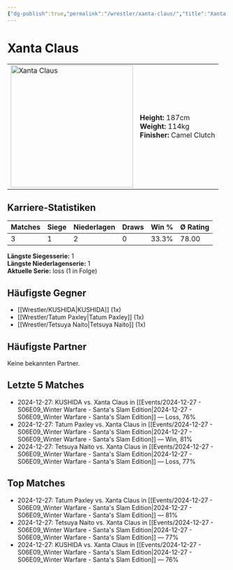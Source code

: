 ```yaml
---
{"dg-publish":true,"permalink":"/wrestler/xanta-claus/","title":"Xanta Claus","tags":["wrestler"],"noteIcon":""}
---
```



# Xanta Claus

<table>
        <tr>
        <td><img src="https://github.com/CptSpaulding1980/choke-slam-wrestling/releases/download/images/Xanta_Claus.png" width="280" alt="Xanta Claus"></td>
        <td>
        <b>Height:</b> 187cm<br>
        <b>Weight:</b> 114kg<br>
        <b>Finisher:</b> Camel Clutch<br>
        </td>
        </tr>
        </table>
        

## Karriere-Statistiken

| Matches | Siege | Niederlagen | Draws | Win % | Ø Rating |
|---------|-------|-------------|-------|-------|-----------|
| 3 | 1 | 2 | 0 | 33.3% | 78.00 |

**Längste Siegesserie:** 1<br>**Längste Niederlagenserie:** 1<br>**Aktuelle Serie:** loss (1 in Folge)


## Häufigste Gegner
- [[Wrestler/KUSHIDA\|KUSHIDA]] (1x)
- [[Wrestler/Tatum Paxley\|Tatum Paxley]] (1x)
- [[Wrestler/Tetsuya Naito\|Tetsuya Naito]] (1x)

## Häufigste Partner
Keine bekannten Partner.

## Letzte 5 Matches
- 2024-12-27: KUSHIDA vs. Xanta Claus in [[Events/2024-12-27 - S06E09_Winter Warfare - Santa's Slam Edition\|2024-12-27 - S06E09_Winter Warfare - Santa's Slam Edition]] — Loss, 76%
- 2024-12-27: Tatum Paxley vs. Xanta Claus in [[Events/2024-12-27 - S06E09_Winter Warfare - Santa's Slam Edition\|2024-12-27 - S06E09_Winter Warfare - Santa's Slam Edition]] — Win, 81%
- 2024-12-27: Tetsuya Naito vs. Xanta Claus in [[Events/2024-12-27 - S06E09_Winter Warfare - Santa's Slam Edition\|2024-12-27 - S06E09_Winter Warfare - Santa's Slam Edition]] — Loss, 77%

## Top Matches
- 2024-12-27: Tatum Paxley vs. Xanta Claus in [[Events/2024-12-27 - S06E09_Winter Warfare - Santa's Slam Edition\|2024-12-27 - S06E09_Winter Warfare - Santa's Slam Edition]] — 81%
- 2024-12-27: Tetsuya Naito vs. Xanta Claus in [[Events/2024-12-27 - S06E09_Winter Warfare - Santa's Slam Edition\|2024-12-27 - S06E09_Winter Warfare - Santa's Slam Edition]] — 77%
- 2024-12-27: KUSHIDA vs. Xanta Claus in [[Events/2024-12-27 - S06E09_Winter Warfare - Santa's Slam Edition\|2024-12-27 - S06E09_Winter Warfare - Santa's Slam Edition]] — 76%
